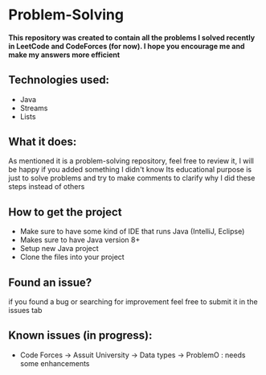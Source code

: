 # Problem-Solving 
#### This repository was created to contain all the problems I solved recently in LeetCode and CodeForces (for now). I hope you encourage me and make my answers more efficient 

## Technologies used:
* Java
* Streams
* Lists

## What it does:
  As mentioned it is a problem-solving repository, feel free to review it, I will be happy if you added something I didn't know
  Its educational purpose is just to solve problems and try to make comments to clarify why I did these steps instead of others

## How to get the project 
* Make sure to have some kind of IDE that runs Java (IntelliJ, Eclipse)
* Makes sure to have Java version 8+
* Setup new Java project
* Clone the files into your project

## Found an issue?
  if you found a bug or searching for improvement feel free to submit it in the issues tab 

## Known issues (in progress):
* Code Forces -> Assuit University -> Data types -> ProblemO : needs some enhancements 
